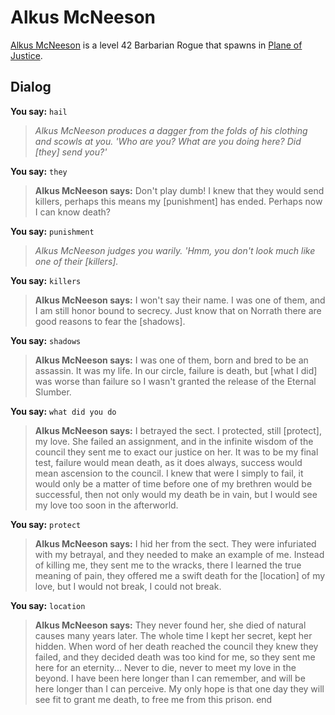 # Alkus McNeeson



[Alkus McNeeson](/npc/201347) is a level 42 Barbarian Rogue that spawns in [Plane of Justice](/zone/201).



## Dialog

**You say:** `hail`



>*Alkus McNeeson produces a dagger from the folds of his clothing and scowls at you. 'Who are you? What are you doing here? Did [they] send you?'*

**You say:** `they`



>**Alkus McNeeson says:** Don't play dumb!  I knew that they would send killers, perhaps this means my [punishment] has ended.  Perhaps now I can know death?

**You say:** `punishment`



>*Alkus McNeeson judges you warily. 'Hmm, you don't look much like one of their [killers].*

**You say:** `killers`



>**Alkus McNeeson says:** I won't say their name.  I was one of them, and I am still honor bound to secrecy.  Just know that on Norrath there are good reasons to fear the [shadows].

**You say:** `shadows`



>**Alkus McNeeson says:** I was one of them, born and bred to be an assassin.  It was my life.  In our circle, failure is death, but [what I did] was worse than failure so I wasn't granted the release of the Eternal Slumber.

**You say:** `what did you do`



>**Alkus McNeeson says:** I betrayed the sect.  I protected, still [protect], my love.  She failed an assignment, and in the infinite wisdom of the council they sent me to exact our justice on her. It was to be my final test, failure would mean death, as it does always, success would mean ascension to the council.  I knew that were I simply to fail, it would only be a matter of time before one of my brethren would be successful, then not only would my death be in vain, but I would see my love too soon in the afterworld.

**You say:** `protect`



>**Alkus McNeeson says:** I hid her from the sect.  They were infuriated with my betrayal, and they needed to make an example of me.  Instead of killing me, they sent me to the wracks, there I learned the true meaning of pain, they offered me a swift death for the [location] of my love, but I would not break, I could not break.

**You say:** `location`



>**Alkus McNeeson says:** They never found her, she died of natural causes many years later.  The whole time I kept her secret, kept her hidden.  When word of her death reached the council they knew they failed, and they decided death was too kind for me, so they sent me here for an eternity...  Never to die, never to meet my love in the beyond.  I have been here longer than I can remember, and will be here longer than I can perceive.  My only hope is that one day they will see fit to grant me death, to free me from this prison.
end
